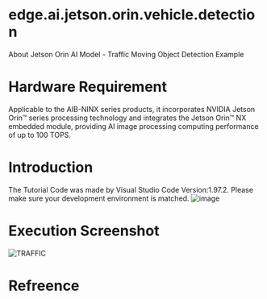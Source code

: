 # edge.ai.jetson.orin.vehicle.detection
About Jetson Orin AI Model - Traffic Moving Object Detection Example
# Hardware Requirement
Applicable to the AIB-NINX series products, it incorporates NVIDIA Jetson Orin™ series processing technology and integrates the Jetson Orin™ NX embedded module, providing AI image processing computing performance of up to 100 TOPS.
# Introduction
The Tutorial Code was made by Visual Studio Code Version:1.97.2. Please make sure your development environment is matched.
![image](https://github.com/user-attachments/assets/f98240ab-ebd6-4a4a-b7e1-8de8cac322de)
# Execution Screenshot
![TRAFFIC](https://github.com/user-attachments/assets/93e3e4a0-d9c3-490f-9eea-561c1bf9a002)
# Refreence
